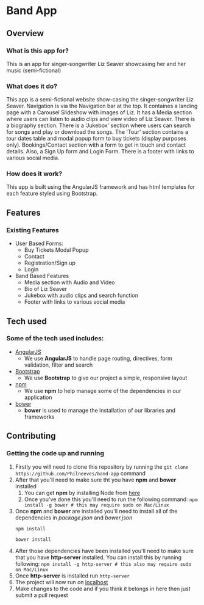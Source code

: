 # Band App

## Overview

### What is this app for?

This is an app for singer-songwriter Liz Seaver showcasing her and her music (semi-fictional)

### What does it do?

This app is a semi-fictional website show-casing the singer-songwriter Liz Seaver.  Navigation is via the Navigation bar at the top.  It containes a landing page with a Carousel Slideshow with images of Liz.  It has a Media section where users can listen to audio clips and view video of Liz Seaver.  There is a biography section.  There is a 'Jukebox' section where users can search for songs and play or download the songs.  The 'Tour' section contains a tour dates table and modal popup form to buy tickets (display purposes only).  Bookings/Contact section with a form to get in touch and contact details.  Also, a Sign Up form and Login Form.  There is a footer with links to various social media.

### How does it work?

This app is built using the AngularJS framework and has html templates for each feature styled using Bootstrap.

## Features

### Existing Features
- User Based Forms:
	- Buy Tickets Modal Popup
	- Contact
	- Registration/Sign up
	- Login
- Band Based Features
	- Media section with Audio and Video
	- Bio of Liz Seaver
	- Jukebox with audio clips and search function
	- Footer with links to various social media

## Tech used

### Some of the tech used includes:
- [AngularJS](https://angularjs.org/)
	- We use **AngularJS** to handle page routing, directives, form validation, filter and search
- [Bootstrap](http://getbootstrap.com/)
	- We use **Bootstrap** to give our project a simple, responsive layout
- [npm](https://www.npmjs.com/)
	- We use **npm** to help manage some of the dependencies in our application
- [bower](https://bower.io/)
	- **bower** is used to manage the installation of our libraries and frameworks

## Contributing

### Getting the code up and running
1. Firstly you will need to clone this repository by running the ```git clone https://github.com/Philneeves/band-app``` command
2. After that you'll need to make sure tht you have **npm** and **bower** installed
	1. You can get **npm** by installing Node from [here](https://node.js.org/en/)
	2. Once you've done this you'll need to run the following command:
		`npm install -g bower # this may require sudo on Mac/Linux`
3. Once **npm** and **bower** are installed you'll need to install all of the dependencies in *package.json* and *bower.json*
	```
	npm install

	bower install
	```
4. After those dependencies have been installed you'll need to make sure that you have **http-server** installed.  You can install this by running following: ```npm install -g http-server # this also may require sudo on Mac/Linux```
5. Once **http-server** is installed run ```http-server```
6. The project will now run on [localhost](http://127.0.0.1:8080)
7. Make changes to the code and if you think it belongs in here then just submit a pull request